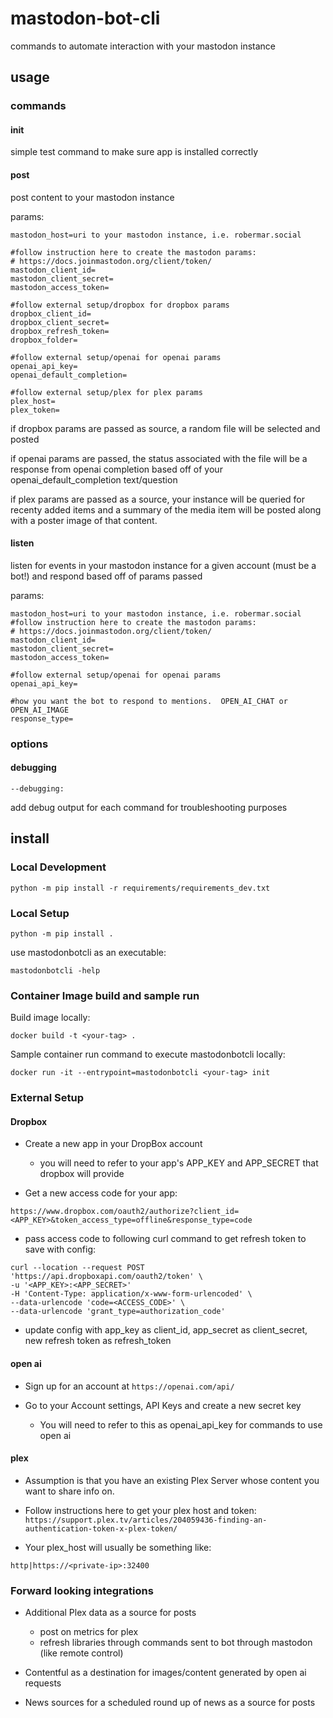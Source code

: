# mastodon-bot-cli

commands to automate interaction with your mastodon instance

## usage

### commands

#### init

simple test command to make sure app is installed correctly

#### post

post content to your mastodon instance

params:

```shell
mastodon_host=uri to your mastodon instance, i.e. robermar.social

#follow instruction here to create the mastodon params:
# https://docs.joinmastodon.org/client/token/
mastodon_client_id=
mastodon_client_secret=
mastodon_access_token= 

#follow external setup/dropbox for dropbox params
dropbox_client_id=
dropbox_client_secret=
dropbox_refresh_token=
dropbox_folder=

#follow external setup/openai for openai params
openai_api_key=
openai_default_completion=

#follow external setup/plex for plex params
plex_host=
plex_token=
```

if dropbox params are passed as source, a random file will be selected and posted

if openai params are passed, the status associated with the file will be a response from openai completion based off of your openai_default_completion text/question

if plex params are passed as a source, your instance will be queried for recenty added items and a summary of the media item will be posted along with a poster image of that content.


#### listen

listen for events in your mastodon instance for a given account (must be a bot!) and respond based off of params passed

params:

```shell
mastodon_host=uri to your mastodon instance, i.e. robermar.social
#follow instruction here to create the mastodon params:
# https://docs.joinmastodon.org/client/token/
mastodon_client_id=
mastodon_client_secret=
mastodon_access_token= 

#follow external setup/openai for openai params
openai_api_key=

#how you want the bot to respond to mentions.  OPEN_AI_CHAT or OPEN_AI_IMAGE
response_type=
```

### options

#### debugging

```shell
--debugging: 
```

add debug output for each command for troubleshooting purposes

## install

### Local Development

```shell
python -m pip install -r requirements/requirements_dev.txt
```

### Local Setup

```shell
python -m pip install .
```

use mastodonbotcli as an executable:

```shell
mastodonbotcli -help
```

### Container Image build and sample run

Build image locally:

```
docker build -t <your-tag> .
```

Sample container run command to execute mastodonbotcli locally:

```shell
docker run -it --entrypoint=mastodonbotcli <your-tag> init
 ```

### External Setup

#### Dropbox

- Create a new app in your DropBox account
  - you will need to refer to your app's APP_KEY and APP_SECRET that dropbox will provide

- Get a new access code for your app:

```shell
https://www.dropbox.com/oauth2/authorize?client_id=<APP_KEY>&token_access_type=offline&response_type=code
```

- pass access code to following curl command to get refresh token to save with config:

```shell
curl --location --request POST 'https://api.dropboxapi.com/oauth2/token' \
-u '<APP_KEY>:<APP_SECRET>'
-H 'Content-Type: application/x-www-form-urlencoded' \
--data-urlencode 'code=<ACCESS_CODE>' \
--data-urlencode 'grant_type=authorization_code'
```

- update config with app_key as client_id, app_secret as client_secret, new refresh token as refresh_token

#### open ai

- Sign up for an account at `https://openai.com/api/`

- Go to your Account settings, API Keys and create a new secret key
  - You will need to refer to this as openai_api_key for commands to use open ai

#### plex

- Assumption is that you have an existing Plex Server whose content you want to share info on.

- Follow instructions here to get your plex host and token: `https://support.plex.tv/articles/204059436-finding-an-authentication-token-x-plex-token/`

- Your plex_host will usually be something like:

```text
http|https://<private-ip>:32400
```

### Forward looking integrations

- Additional Plex data as a source for posts
  - post on metrics for plex
  - refresh libraries through commands sent to bot through mastodon (like remote control)

- Contentful as a destination for images/content generated by open ai requests

- News sources for a scheduled round up of news as a source for posts


